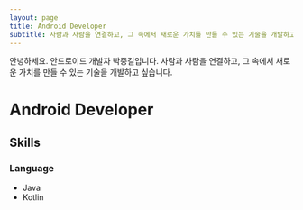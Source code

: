 ```yaml
---
layout: page
title: Android Developer
subtitle: 사람과 사람을 연결하고, 그 속에서 새로운 가치를 만들 수 있는 기술을 개발하고 싶습니다.
---
```


안녕하세요. 안드로이드 개발자 박중길입니다.
사람과 사람을 연결하고, 그 속에서 새로운 가치를 만들 수 있는 기술을 개발하고 싶습니다.

# Android Developer

## Skills

### Language 
* Java
* Kotlin

